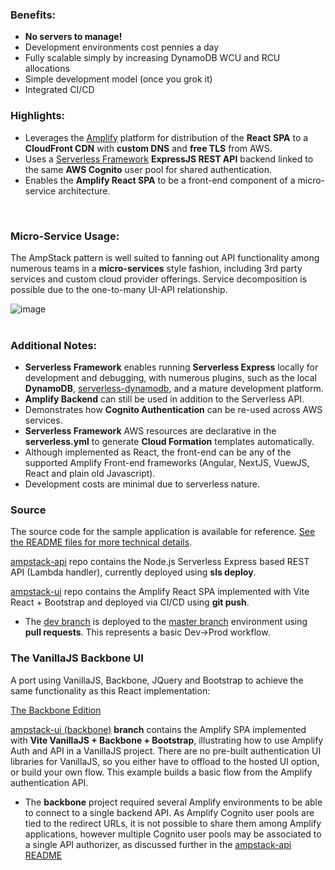 
### Benefits:

- __No servers to manage!__
- Development environments cost pennies a day
- Fully scalable simply by increasing DynamoDB WCU and RCU allocations
- Simple development model (once you grok it)
- Integrated CI/CD

### Highlights:

- Leverages the [Amplify](https://docs.amplify.aws) platform for distribution of the __React SPA__ to a __CloudFront CDN__ with __custom DNS__ and __free TLS__ from AWS.  
- Uses a [Serverless Framework](https://www.serverless.com/framework/docs) __ExpressJS REST API__ backend linked to the same __AWS Cognito__ user pool for shared authentication. 
- Enables the __Amplify React SPA__ to be a front-end component of a micro-service architecture. 


<br/>

### Micro-Service Usage:
The AmpStack pattern is well suited to fanning out API functionality among numerous teams in a __micro-services__ style fashion, including 3rd party services and custom cloud provider offerings.  Service decomposition is possible due to the one-to-many UI-API relationship.

<div class="About-diagram-container">
  <img src="../../../public/AmpStack-AmpStackMicroservice.svg" alt="image" class="About-microservice-diagram">
</div>

<br/>

### Additional Notes:
- __Serverless Framework__ enables running __Serverless Express__ locally for development and debugging, with numerous plugins, such as the local __DynamoDB__, [serverless-dynamodb](https://github.com/raisenational/serverless-dynamodb), and a mature development platform.
- __Amplify Backend__ can still be used in addition to the Serverless API.
- Demonstrates how __Cognito Authentication__ can be re-used across AWS services.
- __Serverless Framework__ AWS resources are declarative in the __serverless.yml__ to generate __Cloud Formation__ templates automatically. 
- Although implemented as React, the front-end can be any of the supported Amplify Front-end frameworks (Angular, NextJS, VuewJS, React and plain old Javascript).   
- Development costs are minimal due to serverless nature.

### Source
The source code for the sample application is available for reference. [See the README files for more technical details](https://github.com/ids/ampstack-ui/blob/master/README.md).

[ampstack-api](https://github.com/ids/ampstack-api) repo contains the Node.js Serverless Express based REST API (Lambda handler), currently deployed using __sls deploy__.

[ampstack-ui](https://github.com/ids/ampstack-ui) repo contains the Amplify React SPA implemented with Vite React + Bootstrap and deployed via CI/CD using __git push__.

- The [dev branch](https://github.com/ids/ampstack-ui/tree/dev) is deployed to the [master branch](https://github.com/ids/ampstack-ui/tree/master) environment using __pull requests__.  This represents a basic Dev->Prod workflow.

### The VanillaJS Backbone UI
A port using VanillaJS, Backbone, JQuery and Bootstrap to achieve the same functionality as this React implementation:

[The Backbone Edition](https://ampstack-backbone.aws.idstudios.io)

[ampstack-ui (backbone)](https://github.com/ids/ampstack-ui/tree/backbone) __branch__ contains the Amplify SPA implemented with __Vite VanillaJS + Backbone + Bootstrap__, illustrating how to use Amplify Auth and API in a VanillaJS project. There are no pre-built authentication UI libraries for VanillaJS, so you either have to offload to the hosted UI option, or build your own flow.  This example builds a basic flow from the Amplify authentication API.

- The __backbone__ project required several Amplify environments to be able to connect to a single backend API.  As Amplify Cognito user pools are tied to the redirect URLs, it is not possible to share them among Amplify applications, however multiple Cognito user pools may be associated to a single API authorizer, as discussed further in the [ampstack-api README](https://github.com/ids/ampstack-api)
